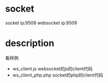 # socket
socket  ip:9508
websocket ip:9509
# description 
看样例
 - ws_client.js websocket的js的client代码
 - ws_client_php.php socket的php的client代码